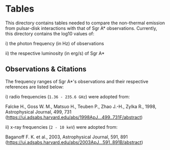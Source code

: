 # Tables

This directory contains tables needed to compare the non-thermal emission from pulsar-disk interactions with that of Sgr A* observations. Currently, this directory contains the log10 values of:

i) the photon frequency (in Hz) of observations 

ii) the respective luminosity (in erg/s) of Sgr A*

## Observations & Citations

The frequency ranges of Sgr A*'s observations and their respective references are listed below:

i) radio frequencies (`1.36 - 235.6 GHz`) were adopted from:

Falcke H., Goss W. M., Matsuo H., Teuben P., Zhao J.-H., Zylka R., 1998, Astrophysical Journal, 499, 731
(https://ui.adsabs.harvard.edu/abs/1998ApJ...499..731F/abstract)

ii) x-ray frequencies (`2 - 10 keV`) were adopted from:

Baganoff F. K. et al., 2003, Astrophysical Journal, 591, 891
(https://ui.adsabs.harvard.edu/abs/2003ApJ...591..891B/abstract)
